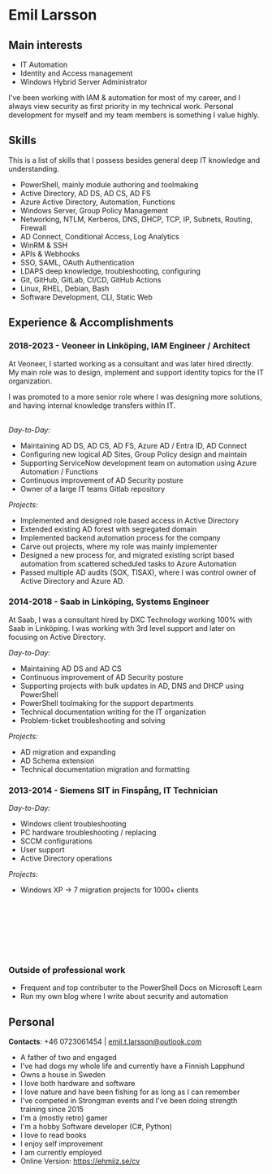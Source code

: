 #  Emil Larsson

## Main interests

* IT Automation
* Identity and Access management
* Windows Hybrid Server Administrator

I've been working with IAM & automation for most of my career, and I always view security as first priority in my technical work.
Personal development for myself and my team members is something I value highly.

## Skills

This is a list of skills that I possess besides general deep IT knowledge and understanding.

* PowerShell, mainly module authoring and toolmaking
* Active Directory, AD DS, AD CS, AD FS
* Azure Active Directory, Automation, Functions
* Windows Server, Group Policy Management
* Networking, NTLM, Kerberos, DNS, DHCP, TCP, IP, Subnets, Routing, Firewall
* AD Connect, Conditional Access, Log Analytics
* WinRM & SSH
* APIs & Webhooks
* SSO, SAML, OAuth Authentication
* LDAPS deep knowledge, troubleshooting, configuring
* Git, GitHub, GitLab, CI/CD, GitHub Actions
* Linux, RHEL, Debian, Bash
* Software Development, CLI, Static Web


## Experience & Accomplishments

### 2018-2023 - Veoneer in Linköping, IAM Engineer / Architect

At Veoneer, I started working as a consultant and was later hired directly.
My main role was to design, implement and support identity topics for the IT organization.

I was promoted to a more senior role where I was designing more solutions, and having internal knowledge transfers within IT.
<br><br/>

_Day-to-Day:_

- Maintaining AD DS, AD CS, AD FS, Azure AD / Entra ID, AD Connect
- Configuring new logical AD Sites, Group Policy design and maintain
- Supporting ServiceNow development team on automation using Azure Automation / Functions
- Continuous improvement of AD Security posture
- Owner of a large IT teams Gitlab repository

_Projects:_

- Implemented and designed role based access in Active Directory
- Extended existing AD forest with segregated domain
- Implemented backend automation process for the company
- Carve out projects, where my role was mainly implementer
- Designed a new process for, and migrated existing script based automation from scattered scheduled tasks to Azure Automation
- Passed multiple AD audits (SOX, TISAX), where I was control owner of Active Directory and Azure AD.


### 2014-2018 - Saab in Linköping, Systems Engineer

At Saab, I was a consultant hired by DXC Technology working 100% with Saab in Linköping.
I was working with 3rd level support and later on focusing on Active Directory.

_Day-to-Day:_

- Maintaining AD DS and AD CS
- Continuous improvement of AD Security posture
- Supporting projects with bulk updates in AD, DNS and DHCP using PowerShell
- PowerShell toolmaking for the support departments
- Technical documentation writing for the IT organization
- Problem-ticket troubleshooting and solving

_Projects:_

- AD migration and expanding
- AD Schema extension
- Technical documentation migration and formatting

### 2013-2014 - Siemens SIT in Finspång, IT Technician

_Day-to-Day:_

- Windows client troubleshooting
- PC hardware troubleshooting / replacing
- SCCM configurations
- User support
- Active Directory operations

_Projects:_

- Windows XP -> 7 migration projects for 1000+ clients

<br><br/>
<br><br/>
<br><br/>

### Outside of professional work

- Frequent and top contributer to the PowerShell Docs on Microsoft Learn
- Run my own blog where I write about security and automation

## Personal

**Contacts**: +46 0723061454 | emil.t.larsson@outlook.com

* A father of two and engaged
* I've had dogs my whole life and currently have a Finnish Lapphund
* Owns a house in Sweden
* I love both hardware and software
* I love nature and have been fishing for as long as I can remember
* I've competed in Strongman events and I've been doing strength training since 2015
* I'm a (mostly retro) gamer
* I'm a hobby Software developer (C#, Python)
* I love to read books
* I enjoy self improvement
* I am currently employed
* Online Version: https://ehmiiz.se/cv